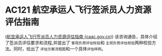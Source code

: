 # AC121 航空承运人飞行签派员人力资源评估指南
([航空承运人飞行签派员人力资源评估指南 (caac.gov.cn)](http://www.caac.gov.cn/XXGK/XXGK/GFXWJ/201511/P020151103347426061363.pdf))
该咨询通告，具体介绍了签派员评估要求和流程,并提出了 `客观负荷评估校验`和 `主观负荷评估校验`两种校验方法。同时，给出了 `评估方案流程图`和一个具体`评估样例`。


